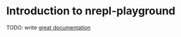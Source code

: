 # Introduction to nrepl-playground

TODO: write [great documentation](http://jacobian.org/writing/great-documentation/what-to-write/)
